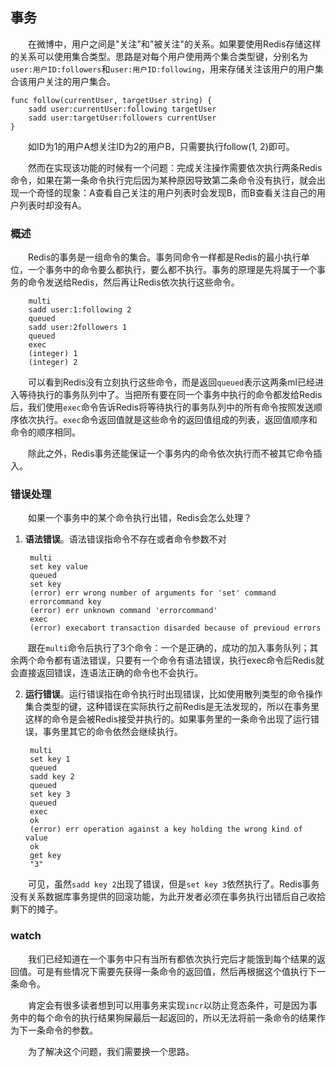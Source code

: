 
## 事务

&emsp;&emsp;在微博中，用户之间是"关注"和"被关注"的关系。如果要使用Redis存储这样的关系可以使用集合类型。思路是对每个用户使用两个集合类型键，分别名为`user:用户ID:followers`和`user:用户ID:following`，用来存储关注该用户的用户集合该用户关注的用户集合。

    func follow(currentUser, targetUser string) {
        sadd user:currentUser:following targetUser
        sadd user:targetUser:followers currentUser
    }

&emsp;&emsp;如ID为1的用户A想关注ID为2的用户B，只需要执行follow(1, 2)即可。

&emsp;&emsp;然而在实现该功能的时候有一个问题：完成关注操作需要依次执行两条Redis命令，如果在第一条命令执行完后因为某种原因导致第二条命令没有执行，就会出现一个奇怪的现象：A查看自己关注的用户列表时会发现B，而B查看关注自己的用户列表时却没有A。

### 概述

&emsp;&emsp;Redis的事务是一组命令的集合。事务同命令一样都是Redis的最小执行单位，一个事务中的命令要么都执行，要么都不执行。事务的原理是先将属于一个事务的命令发送给Redis，然后再让Redis依次执行这些命令。

        multi
        sadd user:1:following 2
        queued
        sadd user:2followers 1
        queued
        exec
        (integer) 1
        (integer) 2

&emsp;&emsp;可以看到Redis没有立刻执行这些命令，而是返回`queued`表示这两条ml已经进入等待执行的事务队列中了。当把所有要在同一个事务中执行的命令都发给Redis后，我们使用`exec`命令告诉Redis将等待执行的事务队列中的所有命令按照发送顺序依次执行。`exec`命令返回值就是这些命令的返回值组成的列表，返回值顺序和命令的顺序相同。

&emsp;&emsp;除此之外，Redis事务还能保证一个事务内的命令依次执行而不被其它命令插入。

### 错误处理

&emsp;&emsp;如果一个事务中的某个命令执行出错，Redis会怎么处理？

1. **语法错误**。语法错误指命令不存在或者命令参数不对

        multi
        set key value
        queued
        set key
        (error) err wrong number of arguments for 'set' command
        errorcommand key
        (error) err unknown command 'errorcommand'
        exec
        (error) execabort transaction disarded because of previoud errors

&emsp;&emsp;跟在`multi`命令后执行了3个命令：一个是正确的，成功的加入事务队列；其余两个命令都有语法错误，只要有一个命令有语法错误，执行exec命令后Redis就会直接返回错误，连语法正确的命令也不会执行。

2. **运行错误**。运行错误指在命令执行时出现错误，比如使用散列类型的命令操作集合类型的键，这种错误在实际执行之前Redis是无法发现的，所以在事务里这样的命令是会被Redis接受并执行的。如果事务里的一条命令出现了运行错误，事务里其它的命令依然会继续执行。

        multi
        set key 1
        queued
        sadd key 2
        queued
        set key 3
        queued
        exec
        ok
        (error) err operation against a key holding the wrong kind of value
        ok
        get key
        "3"

&emsp;&emsp;可见，虽然`sadd key 2`出现了错误，但是`set key 3`依然执行了。Redis事务没有关系数据库事务提供的回滚功能，为此开发者必须在事务执行出错后自己收拾剩下的摊子。


### watch

&emsp;&emsp;我们已经知道在一个事务中只有当所有都依次执行完后才能饿到每个结果的返回值。可是有些情况下需要先获得一条命令的返回值，然后再根据这个值执行下一条命令。

&emsp;&emsp;肯定会有很多读者想到可以用事务来实现`incr`以防止竞态条件，可是因为事务中的每个命令的执行结果狗屎最后一起返回的，所以无法将前一条命令的结果作为下一条命令的参数。

&emsp;&emsp;为了解决这个问题，我们需要换一个思路。